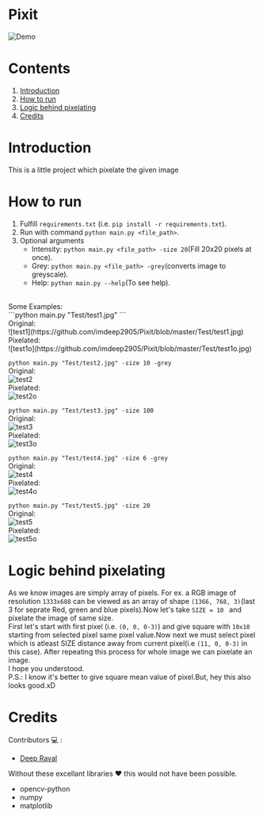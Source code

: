 # Pixit
![Demo]()<br>
# Contents
1. [Introduction](#Introduction)
2. [How to run](#How-to-run) 
3. [Logic behind pixelating](#Logic-behind-pixelating)
4. [Credits](#Credits)
# Introduction
This is a little project which pixelate the given image<br>
# How to run
  1. Fulfill ```requirements.txt``` (i.e. ```pip install -r requirements.txt```).
  2. Run with command ```python main.py <file_path>```.
  3. Optional arguments
      * Intensity:  ```python main.py <file_path> -size 20```(Fill 20x20 pixels at once).
      * Grey: ```python main.py <file_path> -grey```(converts image to greyscale).
      * Help: ```python main.py --help```(To see help).
  <br>
  Some Examples:<br>
  ```python main.py "Test/test1.jpg" ```<br>
  Original:<br>
  ![test1](https://github.com/imdeep2905/Pixit/blob/master/Test/test1.jpg)<br>
  Pixelated:<br>
  ![test1o](https://github.com/imdeep2905/Pixit/blob/master/Test/test1o.jpg)<br>
  
  ```python main.py "Test/test2.jpg" -size 10 -grey ```<br>
  Original:<br>
  ![test2](https://github.com/imdeep2905/Pixit/blob/master/Test/test2.jpg)<br>
  Pixelated:<br>
  ![test2o](https://github.com/imdeep2905/Pixit/blob/master/Test/test2o.jpg)<br>

  ```python main.py "Test/test3.jpg" -size 100 ```<br>
  Original:<br>
  ![test3](https://github.com/imdeep2905/Pixit/blob/master/Test/test3.jpg)<br>
  Pixelated:<br>
  ![test3o](https://github.com/imdeep2905/Pixit/blob/master/Test/test3o.jpg)<br>
  
  ```python main.py "Test/test4.jpg" -size 6 -grey```<br>
  Original:<br>
  ![test4](https://github.com/imdeep2905/Pixit/blob/master/Test/test4.jpg)<br>
  Pixelated:<br>
  ![test4o](https://github.com/imdeep2905/Pixit/blob/master/Test/test4o.jpg)<br>
  
  ```python main.py "Test/test5.jpg" -size 20```<br>
  Original:<br>
  ![test5](https://github.com/imdeep2905/Pixit/blob/master/Test/test5.jpg)<br>
  Pixelated:<br>
  ![test5o](https://github.com/imdeep2905/Pixit/blob/master/Test/test5o.jpg)<br>
  
# Logic behind pixelating
As we know images are simply array of pixels. For ex. a RGB image of resolution ```1333x688``` can be viewed as an array of shape ```(1366, 768, 3)```(last 3 for seprate Red, green and blue pixels).Now let's take ```SIZE = 10 ``` and pixelate the image of same size.
<br>
First let's start with first pixel (i.e. ```(0, 0, 0-3)```) and give square with ```10x10``` starting from selected pixel same pixel value.Now next we must select pixel which is atleast SIZE distance away from current pixel(i.e ```(11, 0, 0-3)``` in this case). After repeating this process for whole image we can pixelate an image. 
<br>
I hope you understood.
<br>
P.S.: I know it's better to give square mean value of pixel.But, hey this also looks good.xD
# Credits

Contributors :computer: : 
   * [Deep Raval](https://github.com/imdeep2905)

Without these excellant libraries :heart: this would not have been possible.
   * opencv-python
   * numpy
   * matplotlib
